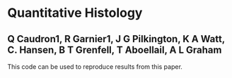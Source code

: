 # Quantitative Histology

## Q Caudron1, R Garnier1, J G Pilkington, K A Watt, C. Hansen, B T Grenfell, T Aboellail, A L Graham

This code can be used to reproduce results from this paper.

